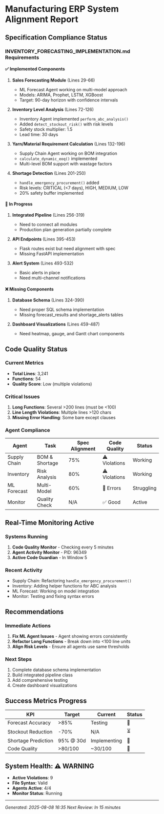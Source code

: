 # Manufacturing ERP System Alignment Report

## Specification Compliance Status

### INVENTORY_FORECASTING_IMPLEMENTATION.md Requirements

#### ✅ Implemented Components

1. **Sales Forecasting Module** (Lines 29-66)
   - ML Forecast Agent working on multi-model approach
   - Models: ARIMA, Prophet, LSTM, XGBoost
   - Target: 90-day horizon with confidence intervals

2. **Inventory Level Analysis** (Lines 72-126)
   - Inventory Agent implemented `perform_abc_analysis()`
   - Added `detect_stockout_risk()` with risk levels
   - Safety stock multiplier: 1.5
   - Lead time: 30 days

3. **Yarn/Material Requirement Calculation** (Lines 132-196)
   - Supply Chain Agent working on BOM integration
   - `calculate_dynamic_eoq()` implemented
   - Multi-level BOM support with wastage factors

4. **Shortage Detection** (Lines 201-250)
   - `handle_emergency_procurement()` added
   - Risk levels: CRITICAL (<7 days), HIGH, MEDIUM, LOW
   - 20% safety buffer implemented

#### 🔄 In Progress

1. **Integrated Pipeline** (Lines 256-319)
   - Need to connect all modules
   - Production plan generation partially complete

2. **API Endpoints** (Lines 395-453)
   - Flask routes exist but need alignment with spec
   - Missing FastAPI implementation

3. **Alert System** (Lines 493-532)
   - Basic alerts in place
   - Need multi-channel notifications

#### ❌ Missing Components

1. **Database Schema** (Lines 324-390)
   - Need proper SQL schema implementation
   - Missing forecast_results and shortage_alerts tables

2. **Dashboard Visualizations** (Lines 459-487)
   - Need heatmap, gauge, and Gantt chart components

## Code Quality Status

### Current Metrics
- **Total Lines**: 3,241
- **Functions**: 54
- **Quality Score**: Low (multiple violations)

### Critical Issues
1. **Long Functions**: Several >200 lines (must be <100)
2. **Line Length Violations**: Multiple lines >120 chars
3. **Missing Error Handling**: Some bare except clauses

### Agent Compliance

| Agent | Task | Spec Alignment | Code Quality | Status |
|-------|------|---------------|--------------|---------|
| Supply Chain | BOM & Shortage | 75% | ⚠️ Violations | Working |
| Inventory | Risk Analysis | 80% | ⚠️ Violations | Working |
| ML Forecast | Multi-Model | 60% | 🔴 Errors | Struggling |
| Monitor | Quality Check | N/A | ✅ Good | Active |

## Real-Time Monitoring Active

### Systems Running
1. **Code Quality Monitor** - Checking every 5 minutes
2. **Agent Activity Monitor** - PID: 96349
3. **Active Code Guardian** - In Window 5

### Recent Activity
- Supply Chain: Refactoring `handle_emergency_procurement()`
- Inventory: Adding helper functions for ABC analysis
- ML Forecast: Working on model integration
- Monitor: Testing and fixing syntax errors

## Recommendations

### Immediate Actions
1. **Fix ML Agent Issues** - Agent showing errors consistently
2. **Refactor Long Functions** - Break down into <100 line units
3. **Align Risk Levels** - Ensure all agents use same thresholds

### Next Steps
1. Complete database schema implementation
2. Build integrated pipeline class
3. Add comprehensive testing
4. Create dashboard visualizations

## Success Metrics Progress

| KPI | Target | Current | Status |
|-----|--------|---------|--------|
| Forecast Accuracy | >85% | Testing | 🔄 |
| Stockout Reduction | -70% | N/A | ⏳ |
| Shortage Prediction | 95% @ 30d | Implementing | 🔄 |
| Code Quality | >80/100 | ~30/100 | 🔴 |

## System Health: ⚠️ WARNING

- **Active Violations**: 9
- **File Syntax**: Valid
- **Agents Active**: 4/4
- **Monitor Status**: Running

---
*Generated: 2025-08-08 16:35*
*Next Review: In 15 minutes*
